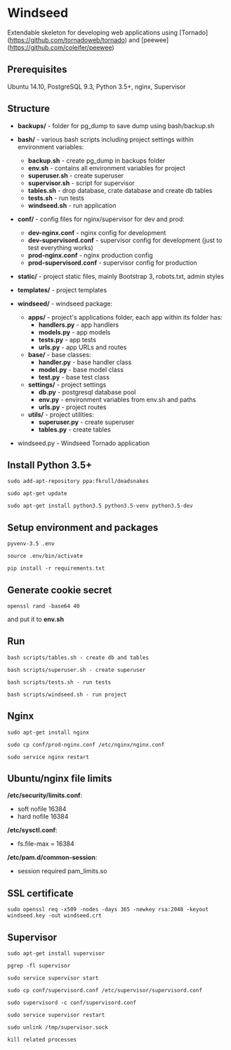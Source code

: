 # Windseed

Extendable skeleton for developing web applications using [Tornado]
(https://github.com/tornadoweb/tornado) and [peewee]
(https://github.com/coleifer/peewee)


## Prerequisites

Ubuntu 14.10, PostgreSQL 9.3, Python 3.5+, nginx, Supervisor


## Structure

- **backups/** - folder for pg_dump to save dump using bash/backup.sh

- **bash/** - various bash scripts including project settings within environment
             variables:
  - **backup.sh** - create pg_dump in backups folder
  - **env.sh** - contains all environment variables for project
  - **superuser.sh** - create superuser
  - **supervisor.sh** - script for supervisor
  - **tables.sh** - drop database, crate database and create db tables
  - **tests.sh** - run tests
  - **windseed.sh** - run application

- **conf/** - config files for nginx/supervisor for dev and prod:
  - **dev-nginx.conf** - nginx config for development
  - **dev-supervisord.conf** - supervisor config for development (just to test
                           everything works)
  - **prod-nginx.conf** - nginx production config
  - **prod-supervisord.conf** - supervisor config for production

- **static/** - project static files, mainly Bootstrap 3, robots.txt, admin styles

- **templates/** - project templates

- **windseed/** - windseed package:
  - **apps/** - project's applications folder, each app within its folder has:
    - **handlers.py** - app handlers
    - **models.py** - app models
    - **tests.py** - app tests
    - **urls.py** - app URLs and routes
  - **base/** - base classes:
    - **handler.py** - base handler class
    - **model.py** - base model class
    - **test.py** - base test class
  - **settings/** - project settings
    - **db.py** - postgresql database pool
    - **env.py** - environment variables from env.sh and paths
    - **urls.py** - project routes
  - **utils/** - project utilities:
    - **superuser.py** - create superuser
    - **tables.py** - create tables

- windseed.py - Windseed Tornado application


## Install Python 3.5+
```
sudo add-apt-repository ppa:fkrull/deadsnakes

sudo apt-get update

sudo apt-get install python3.5 python3.5-venv python3.5-dev
```

## Setup environment and packages

```
pyvenv-3.5 .env

source .env/bin/activate

pip install -r requirements.txt
```

## Generate cookie secret

```
openssl rand -base64 40
```
and put it to **env.sh**


## Run

```
bash scripts/tables.sh - create db and tables

bash scripts/superuser.sh - create superuser

bash scripts/tests.sh - run tests

bash scripts/windseed.sh - run project
```

## Nginx

```
sudo apt-get install nginx

sudo cp conf/prod-nginx.conf /etc/nginx/nginx.conf

sudo service nginx restart
```

## Ubuntu/nginx file limits

**/etc/security/limits.conf**:
- soft nofile 16384
- hard nofile 16384

**/etc/sysctl.conf**:
- fs.file-max = 16384

**/etc/pam.d/common-session**:
- session required pam_limits.so

## SSL certificate

```
sudo openssl req -x509 -nodes -days 365 -newkey rsa:2048 -keyout windseed.key -out windseed.crt
```

## Supervisor

```
sudo apt-get install supervisor

pgrep -fl supervisor

sudo service supervisor start

sudo cp conf/supervisord.conf /etc/supervisor/supervisord.conf

sudo supervisord -c conf/supervisord.conf

sudo service supervisor restart

sudo unlink /tmp/supervisor.sock

kill related processes
```
